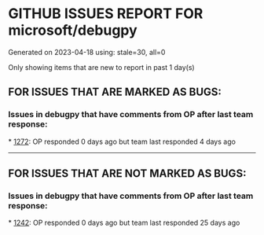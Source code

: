 
# GITHUB ISSUES REPORT FOR microsoft/debugpy


Generated on 2023-04-18 using: stale=30, all=0


Only showing items that are new to report in past 1 day(s)


## FOR ISSUES THAT ARE MARKED AS BUGS:


### Issues in debugpy that have comments from OP after last team response:


\* [1272](https://github.com/microsoft/debugpy/issues/1272 "When using debugger in remote environment it hangs and never successfully breaks when reaching a breakpoint"): OP responded 0 days ago but team last responded 4 days ago

---

## FOR ISSUES THAT ARE NOT MARKED AS BUGS:


### Issues in debugpy that have comments from OP after last team response:


\* [1242](https://github.com/microsoft/debugpy/issues/1242 "1.6.6: pytest is failing"): OP responded 0 days ago but team last responded 25 days ago
